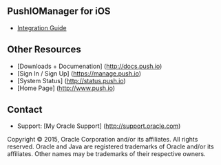 ## PushIOManager for iOS

* [Integration Guide](http://docs.push.io)

## Other Resources
* [Downloads + Documenation] (http://docs.push.io)
* [Sign In / Sign Up] (https://manage.push.io)
* [System Status] (http://status.push.io)
* [Home Page] (http://www.push.io)

## Contact
* Support: [My Oracle Support] (http://support.oracle.com)

Copyright © 2015, Oracle Corporation and/or its affiliates. All rights reserved. Oracle and Java are registered trademarks of Oracle and/or its affiliates. Other names may be trademarks of their respective owners.


